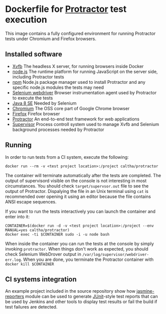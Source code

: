Dockerfile for [Protractor](http://angular.github.io/protractor/) test execution
================================================================================

This image contains a fully configured environment for running Protractor tests
under Chromium and Firefox browsers.

Installed software
------------------
   * [Xvfb](http://unixhelp.ed.ac.uk/CGI/man-cgi?Xvfb+1) The headless X server, for running browsers inside Docker
   * [node.js](http://nodejs.org/) The runtime platform for running JavaScript on the server side, including Protractor tests
   * [npm](https://www.npmjs.com/) Node.js package manager used to install Protractor and any specific node.js modules the tests may need
   * [Selenium webdriver](http://docs.seleniumhq.org/docs/03_webdriver.jsp) Browser instrumentation agent used by Protractor to execute the tests
   * [Java 8 SE](http://www.oracle.com/technetwork/java/javase/) Needed by Selenium
   * [Chromium](http://www.chromium.org/Home) The OSS core part of Google Chrome browser
   * [Firefox](https://www.mozilla.org/en-US/firefox/desktop/) Firefox browser
   * [Protractor](http://angular.github.io/protractor/) An end-to-end test framework for web applications
   * [Supervisor](http://supervisord.org/) Process controll system used to manage Xvfb and Selenium background processes needed by Protractor

Running
-------
In order to run tests from a CI system, execute the following:
```
docker run --rm -v <test project location>:/project caltha/protractor
```
The container will terminate automatically after the tests are completed. The output of supervisord visible on the console is not interesting in most circumstances. You should check `target/supervsor.out` file to see the output of Protractor. Dispalying the file in an Unix terminal using `cat` is recommended over opening it using an editor because the file contains ANSI escape sequences.

If you want to run the tests interactively you can launch the container and enter into it:
```
CONTAINER=$(docker run -d -v <test project location>:/project --env MANUAL=yes caltha/protractor)
docker exec -ti $CONTAINER sudo -i -u node bash
```
When inside the container you can run the tests at the console by simply invoking `protractor`. When things don't work as expected, you should check Selenium WebDrover output in `/var/log/supervisor/webdriver-err.log`. When you are done, you terminate the Protractor container with `docker kill $CONTAINER`

CI systems integration
----------------------
An example project included in the source repository show how [jasmine-reporters](https://github.com/larrymyers/jasmine-reporter) module can be used to generate [JUnit](http://junit.org/)-style test reports that can be used by Jenkins and other tools to display test results or fail the build if test failures are detected.
